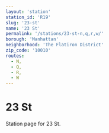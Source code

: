 ```yaml
---
layout: 'station'
station_id: 'R19'
slug: '23-st'
name: '23 St'
permalink: '/stations/23-st-n,q,r,w/'
borough: 'Manhattan'
neighborhood: 'The Flatiron District'
zip_code: '10010'
routes:
  - N,
  - Q,
  - R,
  - W
---
```

# 23 St

Station page for 23 St.
